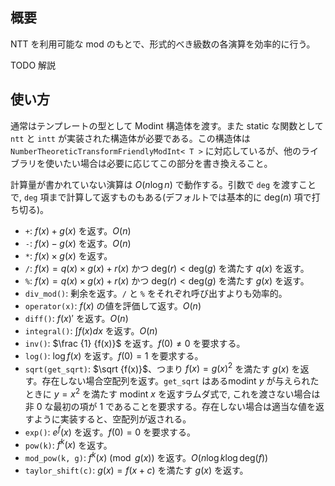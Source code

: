 ## 概要

NTT を利用可能な mod のもとで、形式的べき級数の各演算を効率的に行う。

TODO 解説


## 使い方

通常はテンプレートの型として Modint 構造体を渡す。また static  な関数として `ntt` と `intt` が実装された構造体が必要である。この構造体は `NumberTheoreticTransformFriendlyModInt< T >` に対応しているが、他のライブラリを使いたい場合は必要に応じてこの部分を書き換えること。

計算量が書かれていない演算は $O(n \log n)$ で動作する。引数で `deg` を渡すことで, `deg` 項まで計算して返すものもある(デフォルトでは基本的に $\mathrm{deg}(n)$ 項で打ち切る)。

* `+`: $f(x) + g(x)$ を返す。$O(n)$
* `-`: $f(x) - g(x)$ を返す。$O(n)$
* `*`: $f(x) \times g(x)$ を返す。
* `/`: $f(x) = q (x)\times g(x) + r(x)$ かつ $\mathrm{deg}(r) \lt \mathrm{deg}(g)$ を満たす $q(x)$ を返す。
* `%`: $f(x) = q(x) \times g(x) + r(x)$ かつ $\mathrm{deg}(r) \lt \mathrm{deg}(g)$ を満たす $g(x)$ を返す。
* `div_mod()`: 剰余を返す。`/` と `%` をそれぞれ呼び出すよりも効率的。
* `operator(x)`: $f(x)$ の値を評価して返す。$O(n)$
* `diff()`: $f(x)'$ を返す。$O(n)$
* `integral()`: $\int f(x) dx$ を返す。$O(n)$
* `inv()`: $\frac {1} {f(x)}$ を返す。$f(0) \neq 0$ を要求する。
* `log()`: $\log f(x)$ を返す。$f(0) = 1$ を要求する。
* `sqrt(get_sqrt)`: $\sqrt {f(x)}$、つまり $f(x) = g(x)^2$ を満たす $g(x)$ を返す。存在しない場合空配列を返す。`get_sqrt` はあるmodint $y$ が与えられたときに $y = x^2$ を満たす modint $x$ を返すラムダ式で, これを渡さない場合は非 $0$ な最初の項が $1$ であることを要求する。存在しない場合は適当な値を返すように実装すると、空配列が返される。
* `exp()`: $e^{f} (x)$ を返す。$f(0) = 0$ を要求する。
* `pow(k)`: $f^{k} (x)$ を返す。
* `mod_pow(k, g)`: $f^{k} (x) \pmod {g(x)}$ を返す。$O(n \log k \log \mathrm{deg}(f))$
* `taylor_shift(c)`: $g(x) = f(x + c)$ を満たす $g(x)$ を返す。
